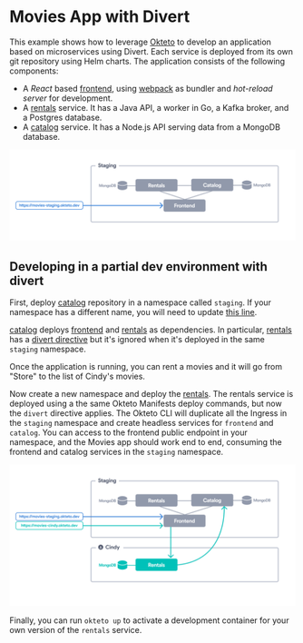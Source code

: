 # Movies App with Divert

This example shows how to leverage [Okteto](https://okteto.com/) to develop an application based on microservices using Divert.
Each service is deployed from its own git repository using Helm charts.
The application consists of the following components:

- A *React* based [frontend](https://github.com/okteto/movies-frontend-with-divert), using [webpack](https://webpack.js.org) as bundler and *hot-reload server* for development.
- A [rentals](https://github.com/okteto/movies-rentals) service. It has a Java API, a worker in Go, a Kafka broker, and a Postgres database.
- A [catalog](https://github.com/okteto/movies-catalog) service. It has a Node.js API serving data from a MongoDB database.

![Architecture diagram](images/app.png)

## Developing in a partial dev environment with divert

First, deploy [catalog](https://github.com/okteto/movies-catalog) repository in a namespace called `staging`. If your namespace has a different name, you will need to update [this line](https://github.com/okteto/movies-rentals/blob/main/okteto.yml#L12).

[catalog](https://github.com/okteto/movies-catalog) deploys [frontend](https://github.com/okteto/movies-frontend-with-divert) and [rentals](https://github.com/okteto/movies-rentals) as dependencies. In particular, [rentals](https://github.com/okteto/movies-rentals) has a [divert directive](https://github.com/okteto/movies-rentals/blob/main/okteto.yml#L11) but it's ignored when it's deployed in the same `staging` namespace.

Once the application is running, you can rent a movies and it will go from "Store" to the list of Cindy's movies.

Now create a new namespace and deploy the [rentals](https://github.com/okteto/movies-rentals). The rentals service is deployed using a the same Okteto Manifests deploy commands, but now the `divert` directive applies. The Okteto CLI will duplicate all the Ingress in the `staging` namespace and create headless services for `frontend` and `catalog`. You can access to the frontend public endpoint in your namespace, and the Movies app should work end to end, consuming the frontend and catalog services in the `staging` namespace.

![Divert](images/divert.png)

Finally, you can run `okteto up` to activate a development container for your own version of the `rentals` service.

